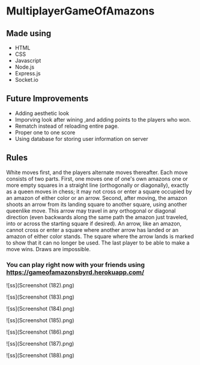 # MultiplayerGameOfAmazons


## Made using

* HTML 
* CSS
* Javascript
* Node.js
* Express.js
* Socket.io

## Future Improvements

* Adding aesthetic look 
* Imporving look after wining ,and adding points to the players who won. 
* Rematch instead of reloading entire page.
* Proper one to one score
* Using database for storing user information on server

## Rules

White moves first, and the players alternate moves thereafter. Each move consists of two parts. First, one moves one of one's own amazons one or more empty squares in a straight line (orthogonally or diagonally), exactly as a queen moves in chess; it may not cross or enter a square occupied by an amazon of either color or an arrow. Second, after moving, the amazon shoots an arrow from its landing square to another square, using another queenlike move. This arrow may travel in any orthogonal or diagonal direction (even backwards along the same path the amazon just traveled, into or across the starting square if desired). An arrow, like an amazon, cannot cross or enter a square where another arrow has landed or an amazon of either color stands. The square where the arrow lands is marked to show that it can no longer be used. The last player to be able to make a move wins. Draws are impossible.

### You can play right now with your friends using https://gameofamazonsbyrd.herokuapp.com/

![ss](Screenshot (182).png)

![ss](Screenshot (183).png)

![ss](Screenshot (184).png)

![ss](Screenshot (185).png)

![ss](Screenshot (186).png)

![ss](Screenshot (187).png)

![ss](Screenshot (188).png)

